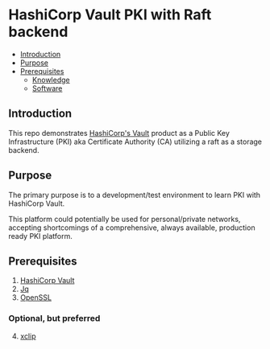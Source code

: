 # HashiCorp Vault PKI with Raft backend

* [Introduction](#introduction)
* [Purpose](#purpose)
* [Prerequisites](#prerequisites)
   * [Knowledge](#knowledge)
   * [Software](#software)


## Introduction

This repo demonstrates [HashiCorp's Vault](https://www.hashicorp.com/products/vault) product as a Public Key Infrastructure (PKI)
aka Certificate Authority (CA) utilizing a raft as a storage backend.

## Purpose

The primary purpose is to a development/test environment to learn PKI with HashiCorp Vault.

This platform could potentially be used for personal/private networks, accepting
shortcomings of a comprehensive, always available, production ready PKI platform.

## Prerequisites

1. [HashiCorp Vault](https://www.vaultproject.io/downloads)
2. [Jq](https://stedolan.github.io/jq/download/)
3. [OpenSSL](https://wiki.openssl.org/index.php/Binaries)

### Optional, but preferred
4. [xclip](https://github.com/astrand/xclip)
